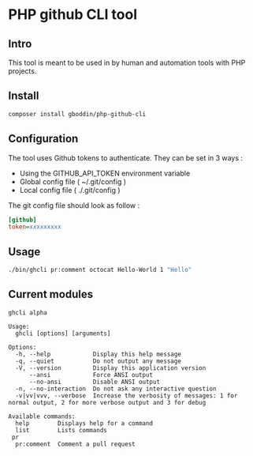 # PHP github CLI tool

## Intro

This tool is meant to be used in by human and automation tools with PHP projects.

## Install

```sh
composer install gboddin/php-github-cli
```

## Configuration

The tool uses Github tokens to authenticate. They can be set in 3 ways :

- Using the GITHUB_API_TOKEN environment variable
- Global config file ( ~/.git/config )
- Local config file ( ./.git/config )

The git config file should look as follow :

```ini
[github]
token=xxxxxxxxx

```

## Usage

```sh
./bin/ghcli pr:comment octocat Hello-World 1 "Hello"
```

## Current modules

```
ghcli alpha

Usage:
  ghcli [options] [arguments]

Options:
  -h, --help            Display this help message
  -q, --quiet           Do not output any message
  -V, --version         Display this application version
      --ansi            Force ANSI output
      --no-ansi         Disable ANSI output
  -n, --no-interaction  Do not ask any interactive question
  -v|vv|vvv, --verbose  Increase the verbosity of messages: 1 for normal output, 2 for more verbose output and 3 for debug

Available commands:
  help        Displays help for a command
  list        Lists commands
 pr
  pr:comment  Comment a pull request
```